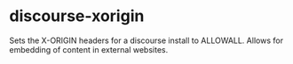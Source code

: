discourse-xorigin
=================

Sets the X-ORIGIN headers for a discourse install to ALLOWALL. Allows for embedding of content in external websites.
